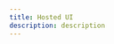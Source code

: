 ```yaml
---
title: Hosted UI
description: description
---
```


<inline-fragment platform="ios" src="~/sdk/auth/fragments/ios/hosted-ui.md"></inline-fragment>
<inline-fragment platform="android" src="~/sdk/auth/fragments/android/hosted-ui.md"></inline-fragment>
